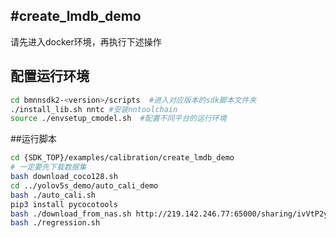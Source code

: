 #create_lmdb_demo
-----
请先进入docker环境，再执行下述操作
## 配置运行环境
```bash
cd bmnnsdk2-<version>/scripts  #进入对应版本的sdk脚本文件夹
./install_lib.sh nntc #安装nntoolchain
source ./envsetup_cmodel.sh  #配置不同平台的运行环境
```
##运行脚本
```bash
cd {SDK_TOP}/examples/calibration/create_lmdb_demo
# 一定要先下载数据集
bash download_coco128.sh
cd ../yolov5s_demo/auto_cali_demo
bash ./auto_cali.sh
pip3 install pycocotools
bash ./download_from_nas.sh http://219.142.246.77:65000/sharing/ivVtP2yIg
bash ./regression.sh
```

